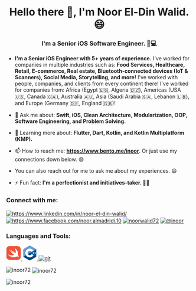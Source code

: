 <h1 align="center">Hello there 👋, I'm Noor El-Din Walid. 😄</h1>
<h3 align="center">I'm a Senior iOS Software Engineer. 🍎💻</h3>

- **I'm a Senior iOS Engineer with 5+ years of experience.** I've worked for companies in multiple industries such as: **Food Services, Healthcare, Retail, E-commerce, Real estate, Bluetooth-connected devices (IoT & Scanners), Social Media, Storytelling, and more!**
I've worked with people, companies, and clients from every continent there! I've worked for companies from: Africa (Egypt 🇪🇬, Algeria 🇩🇿), Americas (USA 🇺🇸, Canada 🇨🇦), Australia 🇦🇺, Asia (Saudi Arabia 🇸🇦, Lebanon 🇱🇧), and Europe (Germany 🇩🇪, England 🇬🇧)!

- 💬 Ask me about: **Swift, iOS, Clean Architecture, Modularization, OOP, Software Engineering, and Problem Solving.**

- 🤔 Learning more about: **Flutter, Dart, Kotlin, and Kotlin Multiplatform (KMP).**

- 📫 How to reach me: **https://www.bento.me/inoor**. Or just use my connections down below. 😄

- You can also reach out for me to ask me about my experiences. 😄

- ⚡ Fun fact: **I'm a perfectionist and initiatives-taker. 💪😎**

<h3 align="left">Connect with me:</h3>
<p align="left">
<a href="https://www.linkedin.com/in/noor-el-din-walid/" target="blank"><img align="center" src="https://cdn.jsdelivr.net/npm/simple-icons@3.0.1/icons/linkedin.svg" alt="https://www.linkedin.com/in/noor-el-din-walid/" height="30" width="40" /></a>
<a href="https://fb.com/https://www.facebook.com/noor.almadridi.10" target="blank"><img align="center" src="https://cdn.jsdelivr.net/npm/simple-icons@3.0.1/icons/facebook.svg" alt="https://www.facebook.com/noor.almadridi.10" height="30" width="40" /></a>
<a href="https://www.hackerrank.com/noorwalid72" target="blank"><img align="center" src="https://cdn.jsdelivr.net/npm/simple-icons@3.0.1/icons/hackerrank.svg" alt="noorwalid72" height="30" width="40" /></a>
<a href="https://www.leetcode.com/@inoor" target="blank"><img align="center" src="https://cdn.jsdelivr.net/npm/simple-icons@3.0.1/icons/leetcode.svg" alt="@inoor" height="30" width="40" /></a>
</p>


<h3 align="left">Languages and Tools:</h3>
<p align="left"> <a href="https://developer.apple.com/swift/" target="_blank"> <img src="https://raw.githubusercontent.com/devicons/devicon/master/icons/swift/swift-original.svg" alt="swift" width="40" height="40"/> </a> <a href="https://www.w3schools.com/cpp/" target="_blank"> <img src="https://raw.githubusercontent.com/devicons/devicon/master/icons/cplusplus/cplusplus-original.svg" alt="cplusplus" width="40" height="40"/> </a> <a href="https://git-scm.com/" target="_blank"> <img src="https://www.vectorlogo.zone/logos/git-scm/git-scm-icon.svg" alt="git" width="40" height="40"/> </a>  </p>

<p><img align="left" src="https://github-readme-stats.vercel.app/api/top-langs?username=inoor72&show_icons=true&locale=en&layout=compact" alt="inoor72" /></p>

<p>&nbsp;<img align="center" src="https://github-readme-stats.vercel.app/api?username=inoor72&show_icons=true&locale=en" alt="inoor72" /></p>

<p align="left"> <img src="https://komarev.com/ghpvc/?username=inoor72&label=Profile%20views&color=0e75b6&style=flat" alt="inoor72" /> </p>
